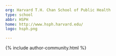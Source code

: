 ```yaml
---
org: Harvard T.H. Chan School of Public Health
type: school
abbr: HSPH
home: http://www.hsph.harvard.edu/
logo: hsph.png

---
```


{% include author-community.html %}
